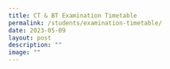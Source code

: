 ```yaml
---
title: CT & BT Examination Timetable
permalink: /students/examination-timetable/
date: 2023-05-09
layout: post
description: ""
image: ""
---
```

